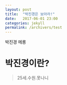 ```yaml
---
layout: post
title:  "박진경은 보아라!"
date:   2017-06-01 23:00
categories: jekyll
permalink: /archivers/test
---
```


박진경 메롱 

# 박진경이란? 

> 25세.수원.못나니
